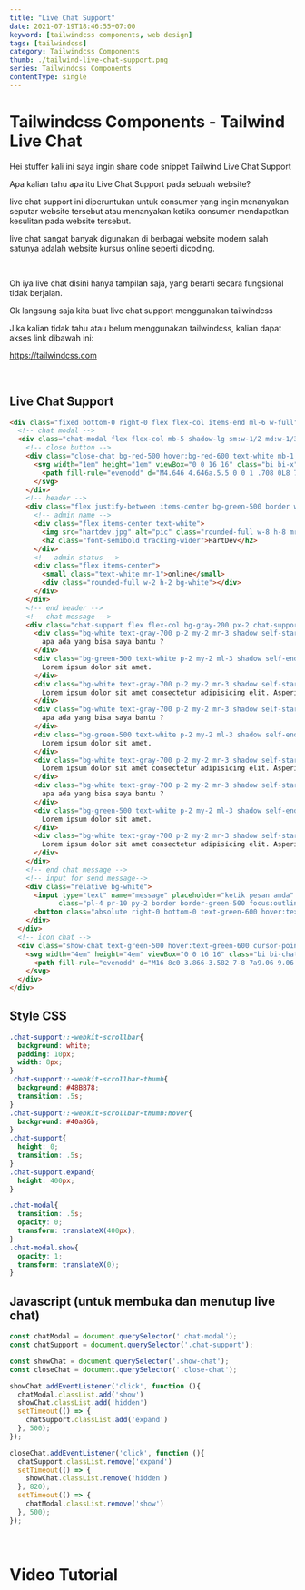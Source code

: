 ```yaml
---
title: "Live Chat Support"
date: 2021-07-19T18:46:55+07:00
keyword: [tailwindcss components, web design]
tags: [tailwindcss]
category: Tailwindcss Components
thumb: ./tailwind-live-chat-support.png
series: Tailwindcss Components
contentType: single
---
```


# Tailwindcss Components - Tailwind Live Chat

Hei stuffer kali ini saya ingin share code snippet Tailwind Live Chat Support

Apa kalian tahu apa itu Live Chat Support pada sebuah website?

live chat support ini diperuntukan untuk consumer yang ingin menanyakan seputar website tersebut atau menanyakan ketika consumer mendapatkan kesulitan pada website tersebut.

live chat sangat banyak digunakan di berbagai website modern salah satunya adalah website kursus online seperti dicoding.

&nbsp;

Oh iya live chat disini hanya tampilan saja, yang berarti secara fungsional tidak berjalan.

Ok langsung saja kita buat live chat support menggunakan tailwindcss

Jika kalian tidak tahu atau belum menggunakan tailwindcss, kalian dapat akses link dibawah ini:

https://tailwindcss.com

&nbsp;

## Live Chat Support
```html
<div class="fixed bottom-0 right-0 flex flex-col items-end ml-6 w-full">
  <!-- chat modal -->
  <div class="chat-modal flex flex-col mb-5 shadow-lg sm:w-1/2 md:w-1/3 lg:w-1/4 bg-white mx-2 md:mx-0 md:mr-5">
    <!-- close button -->
    <div class="close-chat bg-red-500 hover:bg-red-600 text-white mb-1 w-10 flex justify-center items-center px-2 py-1 rounded self-end cursor-pointer">
      <svg width="1em" height="1em" viewBox="0 0 16 16" class="bi bi-x" fill="currentColor" xmlns="http://www.w3.org/2000/svg">
        <path fill-rule="evenodd" d="M4.646 4.646a.5.5 0 0 1 .708 0L8 7.293l2.646-2.647a.5.5 0 0 1 .708.708L8.707 8l2.647 2.646a.5.5 0 0 1-.708.708L8 8.707l-2.646 2.647a.5.5 0 0 1-.708-.708L7.293 8 4.646 5.354a.5.5 0 0 1 0-.708z"/>
      </svg>
    </div>
    <!-- header -->
    <div class="flex justify-between items-center bg-green-500 border w-full p-2">
      <!-- admin name -->
      <div class="flex items-center text-white">
        <img src="hartdev.jpg" alt="pic" class="rounded-full w-8 h-8 mr-1">
        <h2 class="font-semibold tracking-wider">HartDev</h2>
      </div>
      <!-- admin status -->
      <div class="flex items-center">
        <small class="text-white mr-1">online</small>
        <div class="rounded-full w-2 h-2 bg-white"></div>
      </div>
    </div>
    <!-- end header -->
    <!-- chat message -->
    <div class="chat-support flex flex-col bg-gray-200 px-2 chat-support overflow-auto">
      <div class="bg-white text-gray-700 p-2 my-2 mr-3 shadow self-start rounded-r-lg rounded-b-lg">
        apa ada yang bisa saya bantu ?
      </div>
      <div class="bg-green-500 text-white p-2 my-2 ml-3 shadow self-end rounded-l-lg rounded-b-lg">
        Lorem ipsum dolor sit amet.
      </div>
      <div class="bg-white text-gray-700 p-2 my-2 mr-3 shadow self-start rounded-r-lg rounded-b-lg">
        Lorem ipsum dolor sit amet consectetur adipisicing elit. Asperiores quo quia corporis est. Nisi, natus.
      </div>
      <div class="bg-white text-gray-700 p-2 my-2 mr-3 shadow self-start rounded-r-lg rounded-b-lg">
        apa ada yang bisa saya bantu ?
      </div>
      <div class="bg-green-500 text-white p-2 my-2 ml-3 shadow self-end rounded-l-lg rounded-b-lg">
        Lorem ipsum dolor sit amet.
      </div>
      <div class="bg-white text-gray-700 p-2 my-2 mr-3 shadow self-start rounded-r-lg rounded-b-lg">
        Lorem ipsum dolor sit amet consectetur adipisicing elit. Asperiores quo quia corporis est. Nisi, natus.
      </div>
      <div class="bg-white text-gray-700 p-2 my-2 mr-3 shadow self-start rounded-r-lg rounded-b-lg">
        apa ada yang bisa saya bantu ?
      </div>
      <div class="bg-green-500 text-white p-2 my-2 ml-3 shadow self-end rounded-l-lg rounded-b-lg">
        Lorem ipsum dolor sit amet.
      </div>
      <div class="bg-white text-gray-700 p-2 my-2 mr-3 shadow self-start rounded-r-lg rounded-b-lg">
        Lorem ipsum dolor sit amet consectetur adipisicing elit. Asperiores quo quia corporis est. Nisi, natus.
      </div>
    </div>
    <!-- end chat message -->
    <!-- input for send message-->
    <div class="relative bg-white">
      <input type="text" name="message" placeholder="ketik pesan anda"
            class="pl-4 pr-10 py-2 border border-green-500 focus:outline-none w-full">
      <button class="absolute right-0 bottom-0 text-green-600 hover:text-green-500 m-1 px-3 py-1">Send</button>
    </div>
  </div>
  <!-- icon chat -->
  <div class="show-chat text-green-500 hover:text-green-600 cursor-pointer mx-10 mb-6 mt-4">
    <svg width="4em" height="4em" viewBox="0 0 16 16" class="bi bi-chat-text-fill" fill="currentColor" xmlns="http://www.w3.org/2000/svg">
      <path fill-rule="evenodd" d="M16 8c0 3.866-3.582 7-8 7a9.06 9.06 0 0 1-2.347-.306c-.584.296-1.925.864-4.181 1.234-.2.032-.352-.176-.273-.362.354-.836.674-1.95.77-2.966C.744 11.37 0 9.76 0 8c0-3.866 3.582-7 8-7s8 3.134 8 7zM4.5 5a.5.5 0 0 0 0 1h7a.5.5 0 0 0 0-1h-7zm0 2.5a.5.5 0 0 0 0 1h7a.5.5 0 0 0 0-1h-7zm0 2.5a.5.5 0 0 0 0 1h4a.5.5 0 0 0 0-1h-4z"/>
    </svg>
  </div>
</div>
```

## Style CSS
```css
.chat-support::-webkit-scrollbar{
  background: white;
  padding: 10px;
  width: 8px;
}
.chat-support::-webkit-scrollbar-thumb{
  background: #48BB78;
  transition: .5s;
}
.chat-support::-webkit-scrollbar-thumb:hover{
  background: #40a86b;
}
.chat-support{
  height: 0;
  transition: .5s;
}
.chat-support.expand{
  height: 400px;
}

.chat-modal{
  transition: .5s;
  opacity: 0;
  transform: translateX(400px);
}
.chat-modal.show{
  opacity: 1;
  transform: translateX(0);
}
```

## Javascript (untuk membuka dan menutup live chat)
```javascript
const chatModal = document.querySelector('.chat-modal');
const chatSupport = document.querySelector('.chat-support');

const showChat = document.querySelector('.show-chat');
const closeChat = document.querySelector('.close-chat');

showChat.addEventListener('click', function (){
  chatModal.classList.add('show')
  showChat.classList.add('hidden')
  setTimeout(() => {
    chatSupport.classList.add('expand')
  }, 500);
});

closeChat.addEventListener('click', function (){
  chatSupport.classList.remove('expand')
  setTimeout(() => {
    showChat.classList.remove('hidden')
  }, 820);
  setTimeout(() => {
    chatModal.classList.remove('show')
  }, 500);
});
```

&nbsp;

# Video Tutorial